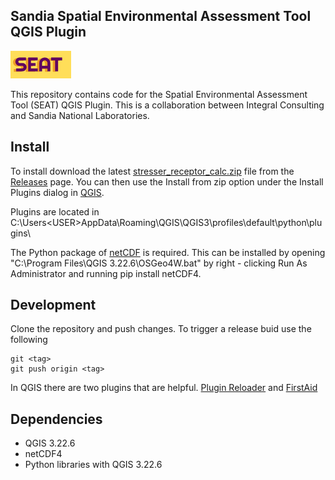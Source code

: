 ## Sandia Spatial Environmental Assessment Tool QGIS Plugin
![SEAT logo](icon.png "SEAT Logo")

This repository contains code for the Spatial Environmental Assessment Tool (SEAT) QGIS Plugin. This is a collaboration between Integral Consulting and Sandia National Laboratories.

## Install

To install download the latest [stresser_receptor_calc.zip](https://github.com/IntegralEnvision/SEAT-QGIS-Plugin/releases/latest/download/stressor_receptor_calc.zip) file from  the [Releases](https://github.com/IntegralEnvision/SEAT-QGIS-Plugin/releases/latest) page. You can then use the Install from zip option under the Install Plugins dialog in [QGIS](https://docs.qgis.org/3.22/en/docs/training_manual/qgis_plugins/fetching_plugins.html). 

Plugins are located in C:\Users\<USER>AppData\Roaming\QGIS\QGIS3\profiles\default\python\plugins\ 

The Python package of [netCDF](https://github.com/Unidata/netcdf4-python) is required. This can be installed by opening "C:\Program Files\QGIS 3.22.6\OSGeo4W.bat" by right - clicking Run As Administrator and running pip install netCDF4.

## Development

Clone the repository and push changes. To trigger a release buid use the following 
```
git <tag>
git push origin <tag>
```

In QGIS there are two plugins that are helpful. [Plugin Reloader](https://plugins.qgis.org/plugins/plugin_reloader/) and [FirstAid](https://plugins.qgis.org/plugins/firstaid/)

## Dependencies
* QGIS 3.22.6
* netCDF4
* Python libraries with QGIS 3.22.6
